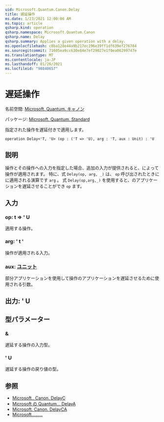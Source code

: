 ```yaml
---
uid: Microsoft.Quantum.Canon.Delay
title: 遅延操作
ms.date: 1/23/2021 12:00:00 AM
ms.topic: article
qsharp.kind: operation
qsharp.namespace: Microsoft.Quantum.Canon
qsharp.name: Delay
qsharp.summary: Applies a given operation with a delay.
ms.openlocfilehash: c8ba128e44a9b217ec196e39ff1df639ef276784
ms.sourcegitcommit: 71605ea9cc630e84e7ef29027e1f0ea06299747e
ms.translationtype: MT
ms.contentlocale: ja-JP
ms.lasthandoff: 01/26/2021
ms.locfileid: "98840657"
---
```

# <a name="delay-operation"></a>遅延操作

名前空間: [Microsoft. Quantum. キャノン](xref:Microsoft.Quantum.Canon)

パッケージ: [Microsoft. Quantum. Standard](https://nuget.org/packages/Microsoft.Quantum.Standard)


指定された操作を遅延付きで適用します。

```qsharp
operation Delay<'T, 'U> (op : ('T => 'U), arg : 'T, aux : Unit) : 'U
```


## <a name="description"></a>説明

操作とその操作への入力を指定した場合、追加の入力が提供されると、によって操作が適用されます。
特に、式 `Delay(op, arg, _)` は、 `op` 呼び出されたときにに適用される演算です `arg` 。
式 `Delay(op,arg,_)` を使用すると、のアプリケーションを遅延させることができ `op` ます。

## <a name="input"></a>入力

### <a name="op--t--u"></a>op: t => ' U 

適用する操作。


### <a name="arg--t"></a>arg: ' t '

操作が適用される入力。


### <a name="aux--unit"></a>aux: [ユニット](xref:microsoft.quantum.lang-ref.unit)

部分アプリケーションを使用して操作のアプリケーションを遅延させるために使用される引数。



## <a name="output--u"></a>出力: ' U



## <a name="type-parameters"></a>型パラメーター

### <a name="t"></a>&

遅延する操作の入力型。
### <a name="u"></a>' U

遅延する操作の戻り値の型。

## <a name="see-also"></a>参照

- [Microsoft.. Canon. DelayC](xref:Microsoft.Quantum.Canon.DelayC)
- [Microsoft の Quantum... DelayA](xref:Microsoft.Quantum.Canon.DelayA)
- [Microsoft. Canon. DelayCA](xref:Microsoft.Quantum.Canon.DelayCA)
- [Microsoft.........](xref:Microsoft.Quantum.Canon.Delayed)